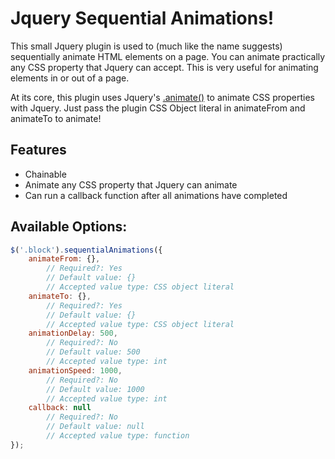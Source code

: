 # Jquery Sequential Animations!

This small Jquery plugin is used to (much like the name suggests) sequentially animate HTML elements on a page. You can animate practically any CSS property that Jquery can accept. This is very useful for animating elements in or out of a page.

At its core, this plugin uses Jquery's [.animate()](http://api.jquery.com/animate/) to animate CSS properties with Jquery. Just pass the plugin CSS Object literal in animateFrom and animateTo to animate!

## Features
- Chainable
- Animate any CSS property that Jquery can animate
- Can run a callback function after all animations have completed





## Available Options:
```javascript
$('.block').sequentialAnimations({
	animateFrom: {},
		// Required?: Yes
		// Default value: {}
		// Accepted value type: CSS object literal
	animateTo: {},
		// Required?: Yes
		// Default value: {}
		// Accepted value type: CSS object literal
	animationDelay: 500,
		// Required?: No
		// Default value: 500
		// Accepted value type: int
	animationSpeed: 1000,
		// Required?: No
		// Default value: 1000
		// Accepted value type: int
	callback: null
		// Required?: No
		// Default value: null
		// Accepted value type: function
});
```